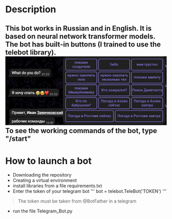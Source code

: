 # Description
This bot works in Russian and in English. It is based on neural network transformer models.
The bot has built-in buttons (I trained to use the telebot library).
![picture with commands](command.jpg)
To see the working commands of the bot, type "/start"
---
# How to launch a bot
* Downloading the repository
* Creating a virtual environment
* install libraries from a file requirements.txt
* Enter the token of your telegram bot
'''
bot = telebot.TeleBot('TOKEN')
'''
>The token must be taken from @BotFather in a telegram
* run the file Telegram_Bot.py
